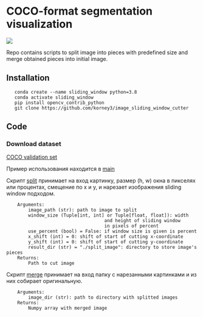 
# COCO-format segmentation visualization

![](images/test.jpg)

Repo contains scripts to split image into pieces with predefined size and merge obtained pieces into initial image.

## Installation

```
   conda create --name sliding_window python=3.8
   conda activate sliding_window
   pip install opencv_contrib_python
   git clone https://github.com/korney3/image_sliding_window_cutter
```


## Code


### Download dataset

[COCO validation set](https://cocodataset.org/#download)

Пример использования находится в [main](main.py)


Скрипт [split](split.py) принимает на вход картинку,
    размер (h, w) окна в пикселях или процентах,
    смещение по x и y, и нарезает
    изображения sliding window подходом.
```
    Arguments:
        image_path (str): path to image to split
        window_size (Tuple[int, int] or Tuple[float, float]): width 
                                    and height of sliding window 
                                    in pixels of percent
        use_percent (bool) = False: if window size is given is percent
        x_shift (int) = 0: shift of start of cutting x-coordinate
        y_shift (int) = 0: shift of start of cutting y-coordinate
        result_dir (str) = "./split_image": directory to store image's pieces
    Returns:
        Path to cut image
```
Скрипт [merge](merge.py) принимает на вход папку
    с нарезанными картинками и из них собирает
    оригинальную.
```
    Arguments:
        image_dir (str): path to directory with splitted images
    Returns:
        Numpy array with merged image
```
